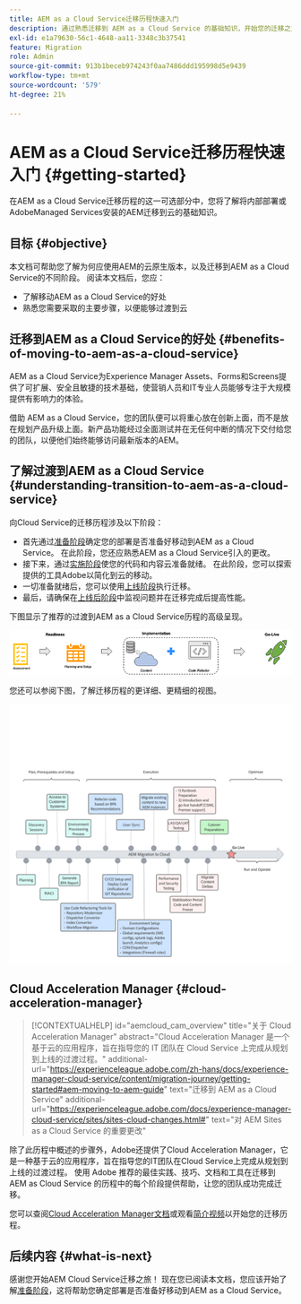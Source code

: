 ```yaml
---
title: AEM as a Cloud Service迁移历程快速入门
description: 通过熟悉迁移到 AEM as a Cloud Service 的基础知识，开始您的迁移之旅
exl-id: e1a79630-56c1-4648-aa11-3348c3b37541
feature: Migration
role: Admin
source-git-commit: 913b1beceb974243f0aa7486ddd195998d5e9439
workflow-type: tm+mt
source-wordcount: '579'
ht-degree: 21%

---
```


# AEM as a Cloud Service迁移历程快速入门 {#getting-started}

在AEM as a Cloud Service迁移历程的这一可选部分中，您将了解将内部部署或AdobeManaged Services安装的AEM迁移到云的基础知识。

## 目标 {#objective}

本文档可帮助您了解为何应使用AEM的云原生版本，以及迁移到AEM as a Cloud Service的不同阶段。 阅读本文档后，您应：

* 了解移动AEM as a Cloud Service的好处
* 熟悉您需要采取的主要步骤，以便能够过渡到云

## 迁移到AEM as a Cloud Service的好处 {#benefits-of-moving-to-aem-as-a-cloud-service}

AEM as a Cloud Service为Experience Manager Assets、Forms和Screens提供了可扩展、安全且敏捷的技术基础，使营销人员和IT专业人员能够专注于大规模提供有影响力的体验。

借助 AEM as a Cloud Service，您的团队便可以将重心放在创新上面，而不是放在规划产品升级上面。新产品功能经过全面测试并在无任何中断的情况下交付给您的团队，以便他们始终能够访问最新版本的AEM。

## 了解过渡到AEM as a Cloud Service {#understanding-transition-to-aem-as-a-cloud-service}

向Cloud Service的迁移历程涉及以下阶段：

* 首先通过[准备阶段](/help/journey-migration/readiness.md)确定您的部署是否准备好移动到AEM as a Cloud Service。 在此阶段，您还应熟悉AEM as a Cloud Service引入的更改。
* 接下来，通过[实施阶段](/help/journey-migration/implementation.md)使您的代码和内容云准备就绪。 在此阶段，您可以探索提供的工具Adobe以简化到云的移动。
* 一切准备就绪后，您可以使用[上线阶段](/help/journey-migration/go-live.md)执行迁移。
* 最后，请确保在[上线后阶段](/help/journey-migration/post-go-live.md)中监视问题并在迁移完成后提高性能。

下图显示了推荐的过渡到AEM as a Cloud Service历程的高级呈现。

![推荐的过渡到AEM as a Cloud Service历程的高级呈现](/help/journey-migration/assets/move-aemcloud-process.png)

您还可以参阅下图，了解迁移历程的更详细、更精细的视图。

![迁移历程的详细粒度视图](/help/journey-migration/assets/migration-process.png)

## Cloud Acceleration Manager {#cloud-acceleration-manager}

>[!CONTEXTUALHELP]
>id="aemcloud_cam_overview"
>title="关于 Cloud Acceleration Manager"
>abstract="Cloud Acceleration Manager 是一个基于云的应用程序，旨在指导您的 IT 团队在 Cloud Service 上完成从规划到上线的过渡过程。"
>additional-url="https://experienceleague.adobe.com/zh-hans/docs/experience-manager-cloud-service/content/migration-journey/getting-started#aem-moving-to-aem-guide" text="迁移到 AEM as a Cloud Service"
>additional-url="https://experienceleague.adobe.com/docs/experience-manager-cloud-service/sites/sites-cloud-changes.html#" text="对 AEM Sites as a Cloud Service 的重要更改"

除了此历程中概述的步骤外，Adobe还提供了Cloud Acceleration Manager，它是一种基于云的应用程序，旨在指导您的IT团队在Cloud Service上完成从规划到上线的过渡过程。 使用 Adobe 推荐的最佳实践、技巧、文档和工具在迁移到 AEM as Cloud Service 的历程中的每个阶段提供帮助，让您的团队成功完成迁移。

您可以查阅[Cloud Acceleration Manager文档](/help/journey-migration/cloud-acceleration-manager/using-cam/getting-started-cam.md)或观看[简介视频](https://experienceleague.adobe.com/?launch=ExperienceManager-A-1-2021.1.migration&amp;recommended=ExperienceManager-A-1-2021.1.migration&amp;lang=en#dashboard/learning)以开始您的迁移历程。

## 后续内容 {#what-is-next}

感谢您开始AEM Cloud Service迁移之旅！ 现在您已阅读本文档，您应该开始了解[准备阶段](/help/journey-migration/readiness.md)，这将帮助您确定部署是否准备好移动到AEM as a Cloud Service。

